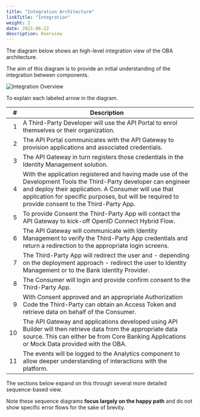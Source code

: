 ```yaml
---
title: "Integration Architecture"
linkTitle: "Integration"
weight: 2
date: 2021-06-22
description: Overview
---
```


The diagram below shows an high-level integration view of the OBA architecture.

The aim of this diagram is to provide an initial understanding of the integration between components.

![Integration Overview](/Images/Integration_Overview.png)

To explain each labeled arrow in the diagram.

|   # | Description |
| --: | ----------- |
|   1 | A Third-Party Developer will use the API Portal to enrol themselves or their organization. |
|   2 | The API Portal communicates with the API Gateway to provision applications and associated credentials. |
|   3 | The API Gateway in turn registers those credentials in the Identity Management solution. |
|   4 | With the application registered and having made use of the Development Tools the Third-Party developer can engineer and deploy their application. A Consumer will use that application for specific purposes, but will be required to provide consent to  the Third-Party App. |
|   5 | To provide Consent the Third-Party App will contact the API Gateway to kick-off OpenID Connect Hybrid Flow. |
|   6 | The API Gateway will communicate with Identity Management to verify the Third-Party App credentials and return a redirection to the appropriate login screens. |
|   7 | The Third-Party App will redirect the user and - depending on the deployment approach - redirect the user to Identity Management or to the Bank Identity Provider. |
|   8 | The Consumer will login and provide confirm consent to the Third-Party App. |
|   9 | With Consent approved and an appropriate Authorization Code the Third-Party can obtain an Access Token and retrieve data on behalf of the Consumer. |
|  10 | The API Gateway and applications developed using API Builder will then retrieve data from the appropriate data source. This can either be from Core Banking Applications or Mock Data provided with the OBA. |
|  11 | The events will be logged to the Analytics component to allow deeper understanding of interactions with the platform. |

The sections below expand on this through several more detailed sequence-based view.

Note these sequence diagrams **focus largely on the happy path** and do not show specific error flows for the sake of brevity.